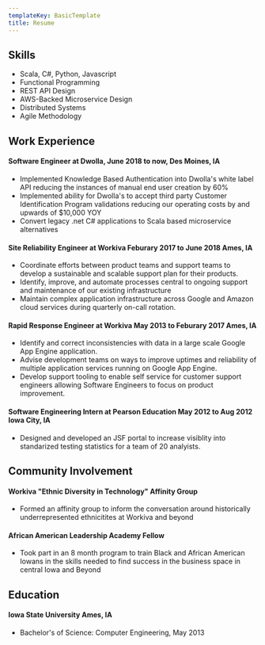 ```yaml
---
templateKey: BasicTemplate
title: Resume
---
```


## Skills

- Scala, C#, Python, Javascript
- Functional Programming
- REST API Design
- AWS-Backed Microservice Design
- Distributed Systems
- Agile Methodology

## Work Experience

#### Software Engineer at Dwolla, June 2018 to now, Des Moines, IA

- Implemented Knowledge Based Authentication into Dwolla's white label API reducing the instances of manual end user creation by 60%
- Implemented ability for Dwolla's to accept third party Customer Identification Program validations reducing our operating costs by and upwards of \$10,000 YOY
- Convert legacy .net C# applications to Scala based microservice alternatives

#### Site Reliability Engineer at Workiva Feburary 2017 to June 2018 Ames, IA

- Coordinate efforts between product teams and support teams to develop a sustainable and scalable support plan for their products.
- Identify, improve, and automate processes central to ongoing support and maintenance of our existing infrastructure
- Maintain complex application infrastructure across Google and Amazon cloud services during quarterly on-call rotation.

#### Rapid Response Engineer at Workiva May 2013 to Feburary 2017 Ames, IA

- Identify and correct inconsistencies with data in a large scale Google App Engine application.
- Advise development teams on ways to improve uptimes and reliability of multiple application services running on Google App Engine.
- Develop support tooling to enable self service for customer support engineers allowing Software Engineers to focus on product improvement.

#### Software Engineering Intern at Pearson Education May 2012 to Aug 2012 Iowa City, IA

- Designed and developed an JSF portal to increase visiblity into standarized testing statistics for a team of 20 analyists.

## Community Involvement

#### Workiva "Ethnic Diversity in Technology" Affinity Group

- Formed an affinity group to inform the conversation around historically underrepresented ethnicitites at Workiva and beyond

#### African American Leadership Academy Fellow

- Took part in an 8 month program to train Black and African American Iowans in the skills needed to find success in the business space in central Iowa and Beyond

## Education

#### Iowa State University Ames, IA

- Bachelor's of Science: Computer Engineering, May 2013
